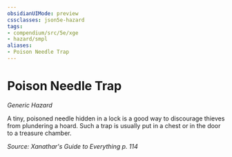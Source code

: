 ```yaml
---
obsidianUIMode: preview
cssclasses: json5e-hazard
tags:
- compendium/src/5e/xge
- hazard/smpl
aliases:
- Poison Needle Trap
---
```

# Poison Needle Trap
*Generic Hazard*  

A tiny, poisoned needle hidden in a lock is a good way to discourage thieves from plundering a hoard. Such a trap is usually put in a chest or in the door to a treasure chamber.

*Source: Xanathar's Guide to Everything p. 114*
